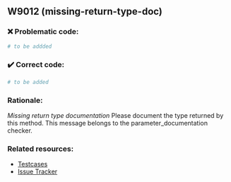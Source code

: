 ## W9012 (missing-return-type-doc)

### :x: Problematic code:

```python
# to be addded
```

### :heavy_check_mark: Correct code:

```python
# to be added
```

### Rationale:

 *Missing return type documentation*
  Please document the type returned by this method. This message belongs to the
  parameter_documentation checker.



### Related resources:

- [Testcases](#)
- [Issue Tracker](https://github.com/PyCQA/pylint/issues?q=is%3Aissue+%22missing-return-type-doc%22+OR+%22W9012%22)
